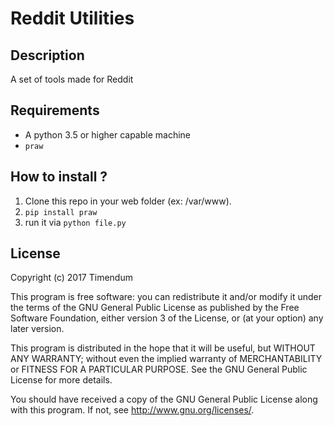 # Reddit Utilities

## Description
A set of tools made for Reddit

## Requirements
- A python 3.5 or higher capable machine
- ```praw```

## How to install ?
1. Clone this repo in your web folder (ex: /var/www).
2. ```pip install praw```
3. run it via ```python file.py```

## License

Copyright (c) 2017 Timendum

This program is free software: you can redistribute it and/or modify
it under the terms of the GNU General Public License as published by
the Free Software Foundation, either version 3 of the License, or
(at your option) any later version.

This program is distributed in the hope that it will be useful,
but WITHOUT ANY WARRANTY; without even the implied warranty of
MERCHANTABILITY or FITNESS FOR A PARTICULAR PURPOSE.  See the
GNU General Public License for more details.

You should have received a copy of the GNU General Public License
along with this program.  If not, see <http://www.gnu.org/licenses/>.
